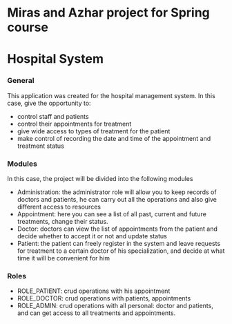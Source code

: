 # Miras and Azhar project for Spring course
# Hospital System



### General

This application was created for the hospital management system. In this case, give the opportunity to:
- control staff and patients 
- control their appointments for treatment
- give wide access to types of treatment for the patient
- make control of recording the date and time of the appointment and treatment status

### Modules

In this case, the project will be divided into the following modules
- Administration: 
  the administrator role will allow you to keep records of doctors and patients, 
  he can carry out all the operations and also give different access to resources
- Appointment:
  here you can see a list of all past, current and future treatments, change their status.
- Doctor:
  doctors can view the list of appointments from the patient and decide whether to accept it or not and update status
- Patient:
  the patient can freely register in the system and leave requests for treatment to a certain doctor of his specialization, and decide at what time it will be convenient   for him

### Roles

- ROLE_PATIENT: crud operations with his appointment
- ROLE_DOCTOR: crud operations with patients, appointments
- ROLE_ADMIN: crud operations with all personal: doctor and patients, and can get access to all treatments and appointments. 


